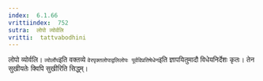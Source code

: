 ```yaml
---
index:  6.1.66
vrittiindex:  752
sutra:  लोपो व्योर्वलि
vritti:  tattvabodhini 
---
```


लोपो व्योर्वलि। `व्योर्लोप`इति वक्तव्ये `वेरपृक्तलोपाद्वलिलोपः पूर्वविप्रतिषेधेन`इति ज्ञापयितुमादौ विधेयनिर्देशः कृतः। तेन सुखीयतेः क्विपि सुखीरिति सिद्ध्म्।

